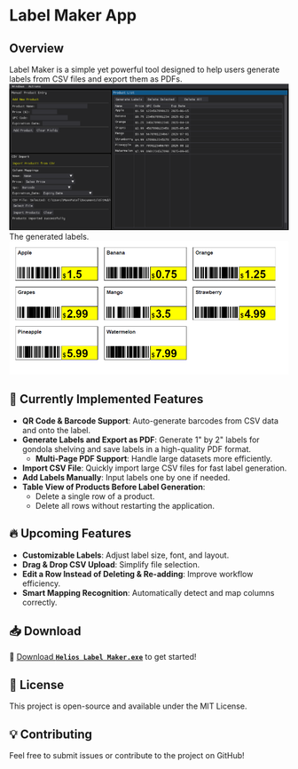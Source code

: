 # Label Maker App  

## Overview  
Label Maker is a simple yet powerful tool designed to help users generate labels from CSV files and export them as PDFs.  
<img src="./src/Assets/software-image-4.png" alt="Software Screenshot" width="1000">  
The generated labels.  
<img src="./src/Assets/labels-image.png" alt="Generated Labels" width="1000"> 


## 🚀 Currently Implemented Features  
- **QR Code & Barcode Support**: Auto-generate barcodes from CSV data and onto the label.  
- **Generate Labels and Export as PDF**: Generate 1" by 2" labels for gondola shelving and save labels in a high-quality PDF format.  
  - **Multi-Page PDF Support**: Handle large datasets more efficiently.  
- **Import CSV File**: Quickly import large CSV files for fast label generation.  
- **Add Labels Manually**: Input labels one by one if needed.  
- **Table View of Products Before Label Generation**:  
  - Delete a single row of a product.  
  - Delete all rows without restarting the application.  


## 🔥 Upcoming Features  
- **Customizable Labels**: Adjust label size, font, and layout.  
- **Drag & Drop CSV Upload**: Simplify file selection.  
- **Edit a Row Instead of Deleting & Re-adding**: Improve workflow efficiency.  
- **Smart Mapping Recognition**: Automatically detect and map columns correctly.  


## 📥 Download  
🔗 [Download **`Helios Label Maker.exe`**](Helios%20Label%20Maker.exe) to get started!  


## 📜 License  
This project is open-source and available under the MIT License.  


## 💡 Contributing  
Feel free to submit issues or contribute to the project on GitHub!  
